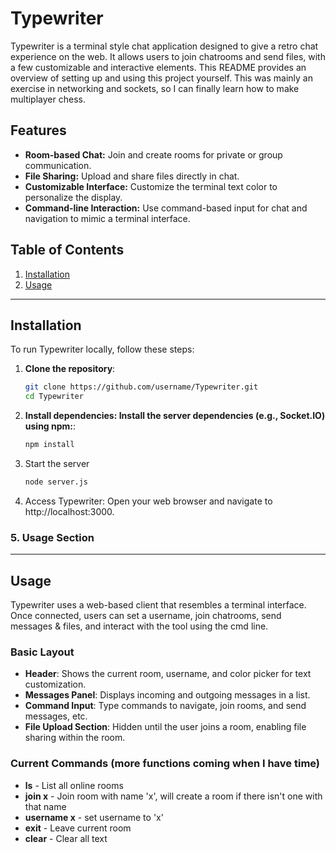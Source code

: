 # Typewriter

Typewriter is a  terminal style chat application designed to give a retro chat experience on the web. It allows users to join chatrooms and send files, with a few customizable and interactive elements. This README provides an overview of setting up and using this project yourself. This was mainly an exercise in networking and sockets, so I can finally learn how to make multiplayer chess.

## Features

- **Room-based Chat:** Join and create rooms for private or group communication.
- **File Sharing:** Upload and share files directly in chat.
- **Customizable Interface:** Customize the terminal text color to personalize the display.
- **Command-line Interaction:** Use command-based input for chat and navigation to mimic a terminal interface.

## Table of Contents
1. [Installation](#installation)
2. [Usage](#usage)

---

## Installation

To run Typewriter locally, follow these steps:

1. **Clone the repository**:
   ```bash
   git clone https://github.com/username/Typewriter.git
   cd Typewriter
2. **Install dependencies: Install the server dependencies (e.g., Socket.IO) using npm:**:
    ```bash
    npm install
3. Start the server
   ```bash
   node server.js
4. Access Typewriter: Open your web browser and navigate to http://localhost:3000.

### 5. Usage Section

---

## Usage

Typewriter uses a web-based client that resembles a terminal interface. Once connected, users can set a username, join chatrooms, send messages & files, and interact with the tool using the cmd line.

### Basic Layout

- **Header**: Shows the current room, username, and color picker for text customization.
- **Messages Panel**: Displays incoming and outgoing messages in a list.
- **Command Input**: Type commands to navigate, join rooms, and send messages, etc.
- **File Upload Section**: Hidden until the user joins a room, enabling file sharing within the room.

### Current Commands (more functions coming when I have time)

- **ls**	      - List all online rooms
- **join x** 	   - Join room with name 'x', will create a room if there isn't one with that name
- **username x** - set username to 'x'
- **exit** 	   - Leave current room
- **clear** 	   - Clear all text